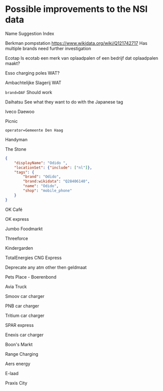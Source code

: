 # Possible improvements to the NSI data

Name Suggestion Index

Berkman pompstation
<https://www.wikidata.org/wiki/Q121742717>
Has multiple brands need further investigation

Ecotap
Is ecotab een merk van oplaadpalen of een bedrijf dat oplaadpalen maakt?

Esso charging poles
WAT?

Ambachtelijke Slagerij
WAT

`brand=DAF`
Should work

Daihatsu
See what they want to do with the Japanese tag

Iveco
Daewoo

Picnic

`operator=Gemeente Den Haag`

Handyman

The Stone

```json
{
	"displayName": "Odido ",
	"locationSet": {"include": ["nl"]},
	"tags": {
		"brand": "Odido",
		"brand:wikidata": "Q28406140",
		"name": "Odido",
		"shop": "mobile_phone"
	}
}
```


OK Café

OK express

Jumbo Foodmarkt


Threeforce

Kindergarden


TotalEnergies CNG Express


Deprecate any atm other then geldmaat


Pets Place - Boerenbond

Avia Truck

Smoov
car charger

PNB
car charger

Tritium
car charger

SPAR express

Enexis
car charger


Boon's Markt

Range Charging

Aers energy

E-laad

Praxis City